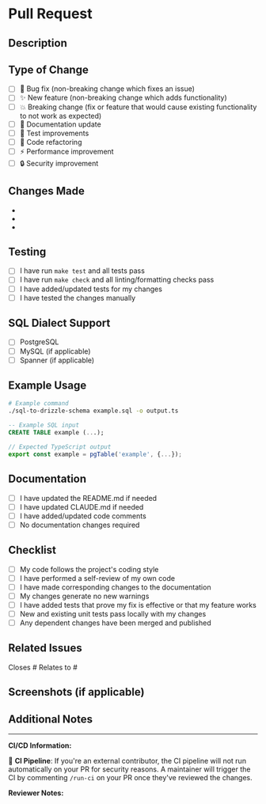 # Pull Request

## Description
<!-- Provide a brief description of your changes -->

## Type of Change
<!-- Mark the relevant option with an "x" -->

- [ ] 🐛 Bug fix (non-breaking change which fixes an issue)
- [ ] ✨ New feature (non-breaking change which adds functionality)
- [ ] 💥 Breaking change (fix or feature that would cause existing functionality to not work as expected)
- [ ] 📝 Documentation update
- [ ] 🧪 Test improvements
- [ ] 🔧 Code refactoring
- [ ] ⚡ Performance improvement
- [ ] 🔒 Security improvement

## Changes Made
<!-- List the specific changes made in this PR -->

- 
- 
- 

## Testing
<!-- Describe the tests you ran to verify your changes -->

- [ ] I have run `make test` and all tests pass
- [ ] I have run `make check` and all linting/formatting checks pass
- [ ] I have added/updated tests for my changes
- [ ] I have tested the changes manually

## SQL Dialect Support
<!-- If applicable, mark which SQL dialects were tested -->

- [ ] PostgreSQL
- [ ] MySQL (if applicable)
- [ ] Spanner (if applicable)

## Example Usage
<!-- If applicable, provide an example of how to use the new feature -->

```bash
# Example command
./sql-to-drizzle-schema example.sql -o output.ts
```

```sql
-- Example SQL input
CREATE TABLE example (...);
```

```typescript
// Expected TypeScript output
export const example = pgTable('example', {...});
```

## Documentation
<!-- Check if documentation updates are needed -->

- [ ] I have updated the README.md if needed
- [ ] I have updated CLAUDE.md if needed
- [ ] I have added/updated code comments
- [ ] No documentation changes required

## Checklist
<!-- Ensure your PR meets these requirements -->

- [ ] My code follows the project's coding style
- [ ] I have performed a self-review of my own code
- [ ] I have made corresponding changes to the documentation
- [ ] My changes generate no new warnings
- [ ] I have added tests that prove my fix is effective or that my feature works
- [ ] New and existing unit tests pass locally with my changes
- [ ] Any dependent changes have been merged and published

## Related Issues
<!-- Link any related issues -->

Closes #<!-- issue number -->
Relates to #<!-- issue number -->

## Screenshots (if applicable)
<!-- Add screenshots to help explain your changes -->

## Additional Notes
<!-- Add any additional notes or context about the PR -->

---

**CI/CD Information:**
<!-- For external contributors -->
🤖 **CI Pipeline**: If you're an external contributor, the CI pipeline will not run automatically on your PR for security reasons. A maintainer will trigger the CI by commenting `/run-ci` on your PR once they've reviewed the changes.

**Reviewer Notes:**
<!-- For reviewers: Any specific areas to focus on during review -->
